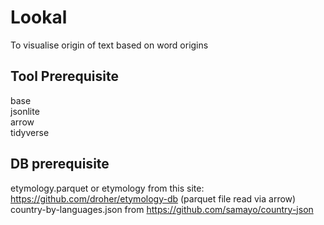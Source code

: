 # Lookal

To visualise origin of text based on word origins

## Tool Prerequisite

base  
jsonlite  
arrow  
tidyverse  

## DB prerequisite

etymology.parquet or etymology from this site: https://github.com/droher/etymology-db (parquet file read via arrow)
country-by-languages.json from https://github.com/samayo/country-json

